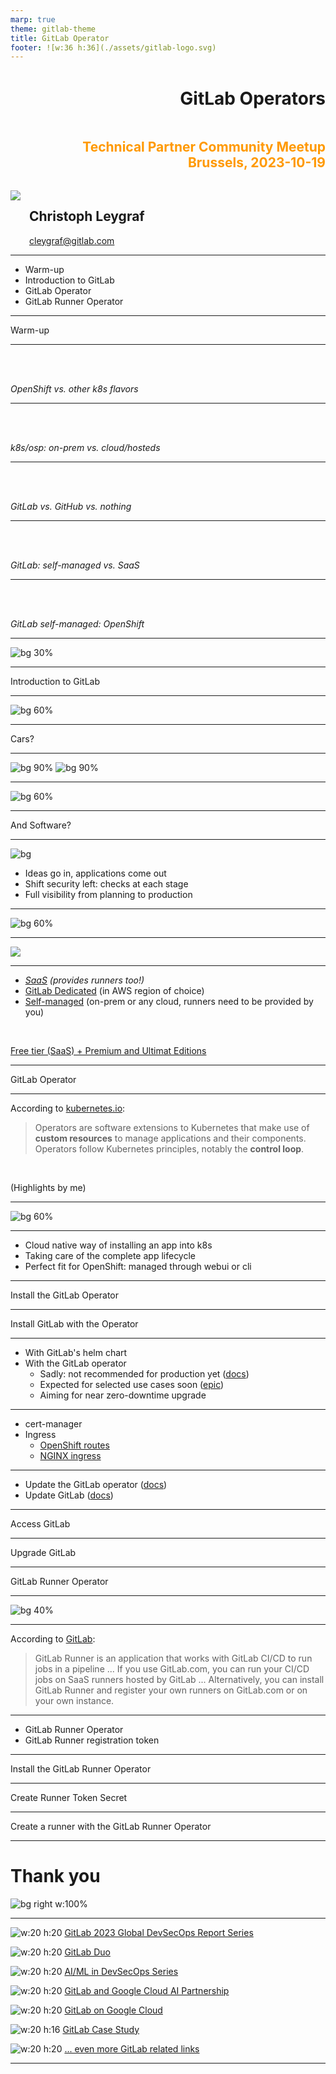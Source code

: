 ```yaml
---
marp: true
theme: gitlab-theme
title: GitLab Operator
footer: ![w:36 h:36](./assets/gitlab-logo.svg)
---
```


<div style="display:flex; flex-direction:column;">
    <h1 style="margin-top:1em;text-align:right">
      GitLab Operators
    </h1>
    <h2 style="margin-bottom:1.5em;text-align:right;color:#FF9900">
      Technical Partner Community Meetup<br />
      Brussels, 2023-10-19
    </h2>
    <div style="display:flex; flex-direction:row;">
        <div style="display:flex; flex-direction:row">
            <div>
                <img class="avatar" src="./assets/avatar-chris.jpeg">
            </div>
            <div style="display:flex; flex-direction:column; justify-content:center; margin-left:1em">
                <h2>
                    Christoph Leygraf
                </h2>
                <a href= "mailto:cleygraf@gitlab.com">cleygraf@gitlab.com</a>
            </div>
        </div>
        <div style="display:flex; flex-direction:row; margin-left:2em">
        </div>
    </div>
</div>

---
<!-- header: "Agenda" -->

- Warm-up
- Introduction to GitLab
- GitLab Operator
- GitLab Runner Operator

<!-- footer: ![w:36 h:36](./assets/gitlab-logo.svg) -->
---
<!-- header:  "" -->

<div class="white-center"><p>Warm-up</p></div>

<!-- footer: ![w:36 h:36](./assets/gitlab-logo.svg) -->
---
<!-- header:  "Please vote:" -->

<br />
<br />

<div class="white-center-medium"><p><i>OpenShift vs. other k8s flavors</i></p></div>

<!-- footer: ![w:36 h:36](./assets/gitlab-logo.svg) -->
---
<!-- header:  "Please vote:" -->

<br />
<br />

<div class="white-center-medium"><p><i>k8s/osp: on-prem vs. cloud/hosteds</i></p></div>

<!-- footer: ![w:36 h:36](./assets/gitlab-logo.svg) -->
---
<!-- header:  "Please vote:" -->

<br />
<br />

<div class="white-center-medium"><p><i>GitLab vs. GitHub vs. nothing</i></p></div>

<!-- footer: ![w:36 h:36](./assets/gitlab-logo.svg) -->
---
<!-- header:  "Please vote:" -->

<br />
<br />

<div class="white-center-medium"><p><i>GitLab: self-managed vs. SaaS</i></p></div>

<!-- footer: ![w:36 h:36](./assets/gitlab-logo.svg) -->
---
<!-- header:  "Please vote:" -->

<br />
<br />

<div class="white-center-medium"><p><i>GitLab self-managed: OpenShift</i></p></div>

<!-- footer: ![w:36 h:36](./assets/gitlab-logo.svg) -->
---
<!-- header:  "Slides online" -->

![bg 30%](./assets/url-operator-prod.png)

<!-- footer: ##URL_OPERATOR_PROD## --->
---
<!-- header:  "" -->

<div class="white-center"><p>Introduction to GitLab</p></div>

<!-- footer: ![w:36 h:36](./assets/gitlab-logo.svg) -->
---
<!-- header: ""  --> 

![bg 60%](./assets/AI-powered_DevSecOps.png)

---

<div class="white-center"><p>Cars?</p></div>

---

![bg 90%](./assets/motorwagen_1886.jpg)
![bg 90%](./assets/c-class.jpg)

---

![bg 60%](./assets/mb_manufactoring_line.jpg)

---
<!-- header: "" -->

<div class="white-center"><p>And Software?</p></div>

<!-- footer: ![w:36 h:36](./assets/gitlab-logo.svg) -->
---
<!-- header: "GitLab's Software Factory Approach" -->
<style scoped>
section {
  display: flex;
  flex-direction: column;
  justify-content: start;
  text-align: left;
}
</style>

![bg](./assets/software-factory.svg)

- Ideas go in, applications come out
- Shift security left: checks at each stage
- Full visibility from planning to production

<!-- footer: ![w:36 h:36](./assets/gitlab-logo.svg) -->
---
<!-- header: ""  --> 

![bg 60%](./assets/gitlab-ai-workflow.png)

---
<!-- header:  "AI powered - in every stage & for everyone" -->

<img src="./assets/gitlab-ai-workflow.png" class="center">

---
<!-- header: "GitLab's hosting options" -->

- *[SaaS](https://gitlab.com) (provides runners too!)*
- [GitLab Dedicated](https://about.gitlab.com/dedicated/) (in AWS region of choice)
- [Self-managed](https://about.gitlab.com/install/) (on-prem or any cloud, runners need to be provided by you)

<br />

[Free tier (SaaS) + Premium and Ultimat Editions](src/talk-track.md)

<!-- footer: ![w:36 h:36](./assets/gitlab-logo.svg) -->
---
<!-- header:  "" -->

<div class="white-center"><p>GitLab Operator</p></div>

<!-- footer: ![w:36 h:36](./assets/gitlab-logo.svg) -->
---
<!-- header: "Why Operators?"  --> 

According to [kubernetes.io](https://kubernetes.io/docs/concepts/extend-kubernetes/operator/):

> Operators are software extensions to Kubernetes that make use of **custom resources** to manage applications and their components. Operators follow Kubernetes principles, notably the **control loop**.

<br />

(Highlights by me)

---
<!-- header: "Why Operators?"  --> 

![bg 60%](./assets/k8s-operator.png)

<!-- footer: Image from <a href="https://www.cncf.io/blog/2022/06/15/kubernetes-operators-what-are-they-some-examples/">CNCF</a> --->
---
<!-- header: "Why Operators?"  --> 

- Cloud native way of installing an app into k8s
- Taking care of the complete app lifecycle
- Perfect fit for OpenShift: managed through webui or cli

<!-- footer: ![w:36 h:36](./assets/gitlab-logo.svg) -->
---
<!-- header: "Demo time"  --> 

<div class="white-center-small"><p>Install the GitLab Operator</p></div>

<!-- footer: ![w:36 h:36](./assets/gitlab-logo.svg) -->
---
<!-- header: "Demo time"  --> 

<div class="white-center-small"><p>Install GitLab with the Operator</p></div>

<!-- footer: ![w:36 h:36](./assets/gitlab-logo.svg) -->
---
<!-- header: "How to install GitLab on k8s?"  --> 

- With GitLab's helm chart
- With the GitLab operator
  - Sadly: not recommended for production yet ([docs](https://docs.gitlab.com/operator/installation.html))
  - Expected for selected use cases soon ([epic](https://gitlab.com/groups/gitlab-org/-/epics/10968))
  - Aiming for near zero-downtime upgrade

<!-- footer: ![w:36 h:36](./assets/gitlab-logo.svg) -->
---
<!-- header: "Prerequisites"  --> 

- cert-manager
- Ingress
  - [OpenShift routes](https://docs.gitlab.com/operator/openshift_ingress.html#openshift-routes)
  - [NGINX ingress](https://docs.gitlab.com/operator/openshift_ingress.html#nginx-ingress-controller)
  
<!-- footer: ![w:36 h:36](./assets/gitlab-logo.svg) -->
---
<!-- header: "Updates"  --> 

- Update the GitLab operator ([docs](https://docs.gitlab.com/operator/operator_upgrades.html))
- Update GitLab ([docs](https://docs.gitlab.com/operator/gitlab_upgrades.html))
  
<!-- footer: ![w:36 h:36](./assets/gitlab-logo.svg) -->
---
<!-- header: "Demo time"  --> 

<div class="white-center-small"><p>Access GitLab</p></div>

<!-- footer: ![w:36 h:36](./assets/gitlab-logo.svg) -->
---
<!-- header: "Demo time"  --> 

<div class="white-center-small"><p>Upgrade GitLab</p></div>

<!-- footer: ![w:36 h:36](./assets/gitlab-logo.svg) -->
---
<!-- header:  "" -->

<div class="white-center"><p>GitLab Runner Operator</p></div>

<!-- footer: ![w:36 h:36](./assets/gitlab-logo.svg) -->
---
<!-- header: "Runners?"  --> 

![bg 40%](./assets/runner.png)

<!-- footer: ![w:36 h:36](./assets/gitlab-logo.svg) -->
---
<!-- header: "Runners?"  --> 

According to [GitLab](https://docs.gitlab.com/runner/):

> GitLab Runner is an application that works with GitLab CI/CD to run jobs in a pipeline ... If you use GitLab.com, you can run your CI/CD jobs on SaaS runners hosted by GitLab ... Alternatively, you can install GitLab Runner and register your own runners on GitLab.com or on your own instance.

<!-- footer: ![w:36 h:36](./assets/gitlab-logo.svg) -->
---
<!-- header: "Prerequisites"  --> 

- GitLab Runner Operator
- GitLab Runner registration token 
  
<!-- footer: ![w:36 h:36](./assets/gitlab-logo.svg) -->
---
<!-- header: "Demo time"  --> 

<div class="white-center-small"><p>Install the GitLab Runner Operator</p></div>

<!-- footer: ![w:36 h:36](./assets/gitlab-logo.svg) -->
---
<!-- header: "Demo time"  --> 

<div class="white-center-small"><p>Create Runner Token Secret</p></div>

<!-- footer: ![w:36 h:36](./assets/gitlab-logo.svg) -->
---
<!-- header: "Demo time"  --> 

<div class="white-center-small"><p>Create a runner with the GitLab Runner Operator</p></div>

<!-- footer: ![w:36 h:36](./assets/gitlab-logo.svg) -->
---
<!-- header:  "" -->

# Thank you

![bg right w:100%](./assets/thankyou.png)
<!-- footer: "" -->
---
<!-- header:  "Useful links?" -->

![w:20 h:20](./assets/gitlab-logo.svg) [GitLab 2023 Global DevSecOps Report Series](https://about.gitlab.com/developer-survey/)

![w:20 h:20](./assets/gitlab-logo.svg) [GitLab Duo](https://about.gitlab.com/gitlab-duo/)

![w:20 h:20](./assets/gitlab-logo.svg) [AI/ML in DevSecOps Series](https://about.gitlab.com/blog/2023/04/24/ai-ml-in-devsecops-series/)

![w:20 h:20](./assets/gitlab-logo.svg) [GitLab and Google Cloud AI Partnership](https://about.gitlab.com/press/releases/2023-05-02-gitLab-and-google-cloud-partner-to-expand-ai-assisted-capabilities.html)

![w:20 h:20](./assets/gitlab-logo.svg) [GitLab on Google Cloud](https://about.gitlab.com/partners/technology-partners/google-cloud-platform/)

![w:20 h:16](./assets/googlecloud.png) [GitLab Case Study](https://cloud.google.com/customers/gitlab)

![w:20 h:20](./assets/gitlab-logo.svg) [... even more GitLab related links](./links.html)

<!-- footer: ![w:36 h:36](./assets/gitlab-logo.svg) -->
---
